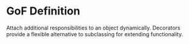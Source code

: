 # GoF Definition

Attach additional responsibilities to an object dynamically. Decorators provide a flexible alternative to subclassing for extending functionality.